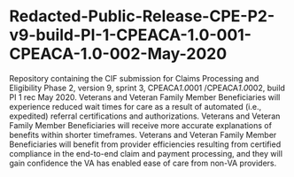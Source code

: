 # Redacted-Public-Release-CPE-P2-v9-build-PI-1-CPEACA-1.0-001-CPEACA-1.0-002-May-2020
Repository containing the CIF submission for Claims Processing and Eligibility Phase 2, version 9, sprint 3, CPEACA*1.0*001 /CPEACA*1.0*002, build PI 1 rec May 2020.
Veterans and Veteran Family Member Beneficiaries will experience reduced wait times for care as a result of automated (i.e., expedited) referral certifications and authorizations. Veterans and Veteran Family Member Beneficiaries will receive more accurate explanations of benefits within shorter timeframes. Veterans and Veteran Family Member Beneficiaries will benefit from provider efficiencies resulting from certified compliance in the end-to-end claim and payment processing, and they will gain confidence the VA has enabled ease of care from non-VA providers.